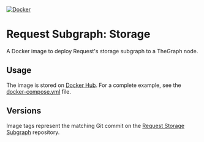 [![Docker](https://badgen.net/badge/icon/docker?icon=docker&label)](https://hub.docker.com/r/requestnetwork/request-subgraph-storage)

# Request Subgraph: Storage

A Docker image to deploy Request's storage subgraph to a TheGraph node. 

## Usage 

The image is stored on [Docker Hub](https://hub.docker.com/r/requestnetwork/request-subgraph-storage).
For a complete example, see the [docker-compose.yml](../docker-compose.yml) file.

## Versions

Image tags represent the matching Git commit on the [Request Storage Subgraph](https://github.com/RequestNetwork/storage-subgraph) repository.
